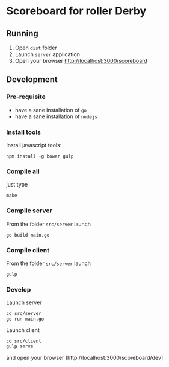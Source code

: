 # Scoreboard for roller Derby

## Running

1. Open `dist` folder 
2. Launch  `server` application
3. Open your browser [http://localhost:3000/scoreboard](http://localhost:3000/scoreboard)

## Development

### Pre-requisite

* have a sane installation of `go`
* have a sane installation of `nodejs`

### Install tools

Install javascript tools:
```
npm install -g bower gulp
```

### Compile all

just type 
```
make
```

### Compile server

From the folder `src/server` launch
```
go build main.go
```

### Compile client

From the folder `src/server` launch
```
gulp
```

### Develop

Launch server
```
cd src/server
go run main.go
```

Launch client
```
cd src/client
gulp serve
```
and open your browser [http://localhost:3000/scoreboard/dev]